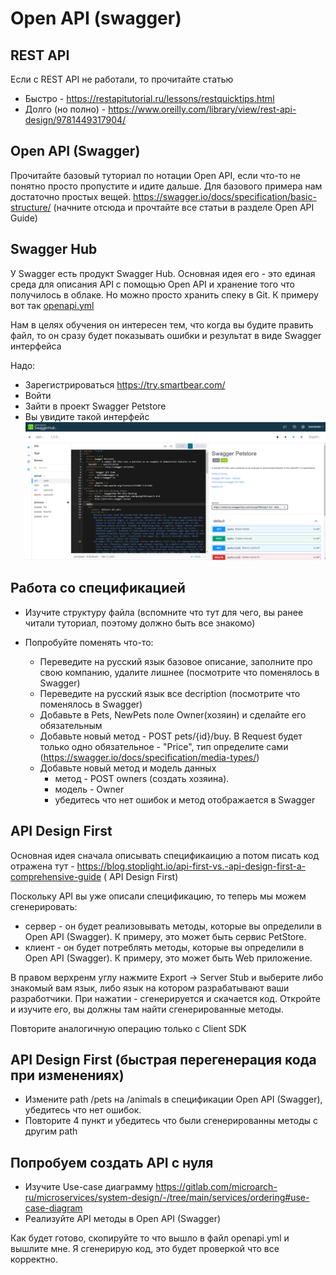# Open API (swagger)

## REST API
Eсли с REST API не работали, то прочитайте статью
- Быстро - https://restapitutorial.ru/lessons/restquicktips.html
- Долго (но полно) - https://www.oreilly.com/library/view/rest-api-design/9781449317904/

## Open API (Swagger)
Прочитайте базовый туториал по нотации Open API, если что-то не понятно просто пропустите и идите дальше. Для базового примера нам достаточно простых вещей. 
https://swagger.io/docs/specification/basic-structure/ (начните отсюда и прочтайте все статьи в разделе Open API Guide)

## Swagger Hub
У Swagger есть продукт Swagger Hub. Основная идея его - это единая среда для описания API с помощью Open API и хранение того что получилось в облаке. Но можно просто хранить спеку в Git. К примеру вот так [openapi.yml](/services/warehouse/contracts/openapi.yml)

Нам в целях обучения он интересен тем, что когда вы будите править файл, то он сразу будет показывать ошибки и результат в виде Swagger интерфейса

Надо:
- Зарегистрироваться https://try.smartbear.com/
- Войти
- Зайти в проект Swagger Petstore
- Вы увидите такой интерфейс
![swagger-hub](/img/swagger-hub.PNG)

## Работа со спецификацией
- Изучите структуру файла (вспомните что тут для чего, вы ранее читали туториал, поэтому должно быть все знакомо)

- Попробуйте поменять что-то:
    - Переведите на русский язык базовое описание, заполните про свою компанию, удалите лишнее (посмотрите что поменялось в Swagger) 
    - Переведите на русский язык все decription (посмотрите что поменялось в Swagger)
    - Добавьте в Pets, NewPets поле Owner(хозяин) и сделайте его обязательным
    - Добавьте новый метод - POST pets/{id}/buy. В Request будет только одно обязательное - "Price", тип определите сами (https://swagger.io/docs/specification/media-types/)
    - Добавьте новый метод и модель данных
        - метод - POST owners (создать хозяина).
        - модель - Owner
        - убедитесь что нет ошибок и метод отображается в Swagger

## API Design First
Основная идея сначала описывать спецификаицию а потом писать код отражена тут - https://blog.stoplight.io/api-first-vs.-api-design-first-a-comprehensive-guide ( API Design First)


Поскольку API вы уже описали спецификацию, то теперь мы можем сгенерировать:
- сервер - он будет реализовывать методы, которые вы определили в Open API (Swagger). К примеру, это может быть сервис PetStore.
- клиент - он будет потреблять методы, которые вы определили в Open API (Swagger). К примеру, это может быть Web приложение.

В правом верхренм углу нажмите Export -> Server Stub и выберите либо знакомый вам язык, либо язык на котором разрабатывают ваши разработчики.
При нажатии - сгенерируется и скачается код. Откройте и изучите его, вы должны там найти сгенерированные методы.

Повторите аналогичную операцию только с Client SDK

## API Design First (быстрая перегенерация кода при изменениях)
- Измените path /pets на /animals в спецификации Open API (Swagger), убедитесь что нет ошибок.
- Повторите 4 пункт и убедитесь что были сгенерированны методы с другим path


## Попробуем создать API с нуля
- Изучите Use-case диаграмму https://gitlab.com/microarch-ru/microservices/system-design/-/tree/main/services/ordering#use-case-diagram
- Реализуйте API методы в Open API (Swagger)

Как будет готово, скопируйте то что вышло в файл openapi.yml и вышлите мне. 
Я сгенерирую код, это будет проверкой что все корректно.